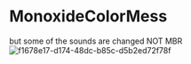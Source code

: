 # MonoxideColorMess
but some of the sounds are changed NOT MBR
![f1678e17-d174-48dc-b85c-d5b2ed72f78f](https://github.com/user-attachments/assets/f9f81c46-ff0c-40fd-8ac0-97ce28436b48)
